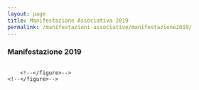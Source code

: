 ```yaml
---
layout: page
title: Manifestazione Associativa 2019
permalink: /manifestazioni-associative/manifestazione2019/
---
```


<!-- <script src="https://ajax.googleapis.com/ajax/libs/jquery/2.1.3/jquery.min.js"></script>
<script type="text/javascript" src='http://avis-bondeno.it/main.js'></script>
<script type="text/javascript" src='http://avis-bondeno.it/slick/slick.js'></script>
 -->

### Manifestazione 2019

<div class="carousel">
    <!-- <figure class="slider"> -->
        <!--</figure>-->
        <!--<figure>-->
            <div class=""><img src="/images/I1A2529_LR.jpg" alt></div>
        <!--</figure>-->
        <!--<figure>-->
            <div class=""><img src="/images/I1A2503_LR.jpg" alt></div>
        <!--</figure>-->
        <!--<figure>-->
            <div class=""><img src="/images/I1A2506_LR.jpg" alt></div>
        <!--</figure>-->
        <!--<figure>-->
            <div class=""><img src="/images/I1A2509_LR.jpg" alt></div>
        <!--</figure>-->
        <!--<figure>-->
            <div class=""><img src="/images/I1A2510_LR.jpg" alt></div>
        <!--</figure>-->
        <!--<figure>-->
            <div class=""><img src="/images/I1A2511_LR.jpg" alt></div>
        <!--</figure>-->
            <div class=""><img src="/images/I1A2513_LR.jpg" alt></div>
        <!--</figure>-->
        <!--<figure>-->
            <div class=""><img src="/images/I1A2514_LR.jpg" alt></div>
        <!--</figure>-->
        <!--<figure>-->
            <div class=""><img src="/images/I1A2517_LR.jpg" alt></div>
        <!--</figure>-->
        <!--<figure>-->
            <div class=""><img src="/images/I1A2518_LR.jpg" alt></div>
        <!--</figure>-->
        <!--<figure>-->
            <div class=""><img src="/images/I1A2522_LR.jpg" alt></div>
        <!--</figure>-->
        <!--<figure>-->
            <div class=""><img src="/images/I1A2524_LR.jpg" alt></div>
        <!--</figure>-->
        <!--<figure>-->
            <div class=""><img src="/images/I1A2525_LR.jpg" alt></div>
        <!--</figure>-->
        <!--<figure>-->
            <div class=""><img src="/images/I1A2530_LR.jpg" alt></div>
        <!--</figure>-->
        <!--<figure>-->
            <div class=""><img src="/images/I1A2531_LR.jpg" alt></div>
        <!--</figure>-->
        <!--<figure>-->
            <div class=""><img src="/images/I1A2535_LR.jpg" alt></div>
        <!--</figure>-->
        <!--<figure>-->
            <div class=""><img src="/images/I1A2537_LR.jpg" alt></div>
        <!--</figure>-->
        <!--<figure>-->
            <div class=""><img src="/images/I1A2538_LR.jpg" alt></div>
        <!--</figure>-->
        <!--<figure>-->
            <div class=""><img src="/images/I1A2540_LR.jpg" alt></div>
        <!--</figure>-->
        <!--<figure>-->
            <div class=""><img src="/images/I1A2541_LR.jpg" alt></div>
        <!--</figure>-->
        <!--<figure>-->
            <div class=""><img src="/images/I1A2542_LR.jpg" alt></div>
        <!--</figure>-->
        <!--<figure>-->
            <div class=""><img src="/images/I1A2544_LR.jpg" alt></div>
        <!--</figure>-->
        <!--<figure>-->
            <div class=""><img src="/images/I1A2545_LR.jpg" alt></div>
        <!--</figure>-->
        <!--<figure>-->
            <div class=""><img src="/images/I1A2547_LR.jpg" alt></div>
        <!--</figure>-->
        <!--<figure>-->
            <div class=""><img src="/images/I1A2548_LR.jpg" alt></div>
        <!--</figure>-->
        <!--<figure>-->
            <div class=""><img src="/images/I1A2550_LR.jpg" alt></div>
        <!--</figure>-->
        <!--<figure>-->
            <div class=""><img src="/images/I1A2551_LR.jpg" alt></div>
        <!--</figure>-->
        <!--<figure>-->
            <div class=""><img src="/images/I1A2552_LR.jpg" alt></div>
        <!--</figure>-->
        <!--<figure>-->
            <div class=""><img src="/images/I1A2553_LR.jpg" alt></div>
        <!--</figure>-->
        <!--<figure>-->
            <div class=""><img src="/images/I1A2554_LR.jpg" alt></div>
        <!--</figure>-->
        <!--<figure>-->
            <div class=""><img src="/images/I1A2555_LR.jpg" alt></div>
        <!--</figure>-->
        <!--<figure>-->
            <div class=""><img src="/images/I1A2556_LR.jpg" alt></div>
        <!--</figure>-->
        <!--<figure>-->
            <div class=""><img src="/images/I1A2557_LR.jpg" alt></div>
        <!--</figure>-->
        <!--<figure>-->
            <div class=""><img src="/images/I1A2558_LR.jpg" alt></div>
        <!--</figure>-->
        <!--<figure>-->
            <div class=""><img src="/images/I1A2559_LR.jpg" alt></div>
        <!--</figure>-->
        <!--<figure>-->
            <div class=""><img src="/images/I1A2560_LR.jpg" alt></div>
        <!--</figure>-->
        <!--<figure>-->
            <div class=""><img src="/images/I1A2561_LR.jpg" alt></div>
        <!--</figure>-->
        <!--<figure>-->
            <div class=""><img src="/images/I1A2563_LR.jpg" alt></div>
        <!--</figure>-->
        <!--<figure>-->
            <div class=""><img src="/images/I1A2564_LR.jpg" alt></div>
        <!--</figure>-->
        <!--<figure>-->
            <div class=""><img src="/images/I1A2565_LR.jpg" alt></div>
        <!--</figure>-->
        <!--<figure>-->
            <div class=""><img src="/images/I1A2566_LR.jpg" alt></div>
        <!--</figure>-->
        <!--<figure>-->
            <div class=""><img src="/images/I1A2567_LR.jpg" alt></div>
        <!--</figure>-->
        <!--<figure>-->
            <div class=""><img src="/images/I1A2568_LR.jpg" alt></div>
        <!--</figure>-->
        <!--<figure>-->
            <div class=""><img src="/images/I1A2569_LR.jpg" alt></div>
        <!--</figure>-->
        <!--<figure>-->
            <div class=""><img src="/images/I1A2571_LR.jpg" alt></div>
        <!--</figure>-->
        <!--<figure>-->
            <div class=""><img src="/images/I1A2572_LR.jpg" alt></div>
        <!--</figure>-->
        <!--<figure>-->
            <div class=""><img src="/images/I1A2573_LR.jpg" alt></div>
        <!--</figure>-->
        <!--<figure>-->
            <div class=""><img src="/images/I1A2574_LR.jpg" alt></div>
        <!--</figure>-->
        <!--<figure>-->
            <div class=""><img src="/images/I1A2577_LR.jpg" alt></div>
        <!--</figure>-->
        <!--<figure>-->
            <div class=""><img src="/images/I1A2578_LR.jpg" alt></div>
        <!--</figure>-->
        <!--<figure>-->
            <div class=""><img src="/images/I1A2579_LR.jpg" alt></div>
        <!--</figure>-->
        <!--<figure>-->
            <div class=""><img src="/images/I1A2580_LR.jpg" alt></div>
        <!--</figure>-->
        <!--<figure>-->
            <div class=""><img src="/images/I1A2581_LR.jpg" alt></div>
        <!--</figure>-->
        <!--<figure>-->
            <div class=""><img src="/images/I1A2583_LR.jpg" alt></div>
        <!--</figure>-->
        <!--<figure>-->
            <div class=""><img src="/images/I1A2584_LR.jpg" alt></div>
        <!--</figure>-->
        <!--<figure>-->
            <div class=""><img src="/images/I1A2585_LR.jpg" alt></div>
        <!--</figure>-->
        <!--<figure>-->
            <div class=""><img src="/images/I1A2586_LR.jpg" alt></div>
        <!--</figure>-->
        <!--<figure>-->
            <div class=""><img src="/images/I1A2588_LR.jpg" alt></div>
        <!--</figure>-->
        <!--<figure>-->
            <div class=""><img src="/images/I1A2589_LR.jpg" alt></div>
        <!--</figure>-->
        <!--<figure>-->
            <div class=""><img src="/images/I1A2590_LR.jpg" alt></div>
        <!--</figure>-->
        <!--<figure>-->
            <div class=""><img src="/images/I1A2591_LR.jpg" alt></div>
        <!--</figure>-->
        <!--<figure>-->
            <div class=""><img src="/images/I1A2593_LR.jpg" alt></div>
        <!--</figure>-->
        <!--<figure>-->
            <div class=""><img src="/images/I1A2594_LR.jpg" alt></div>
        <!--</figure>-->
        <!--<figure>-->
            <div class=""><img src="/images/I1A2595_LR.jpg" alt></div>
        <!--</figure>-->
        <!--<figure>-->
            <div class=""><img src="/images/I1A2596_LR.jpg" alt></div>
        <!--</figure>-->
        <!--<figure>-->
            <div class=""><img src="/images/I1A2597_LR.jpg" alt></div>
        <!--</figure>-->
        <!--<figure>-->
            <div class=""><img src="/images/I1A2598_LR.jpg" alt></div>
        <!--</figure>-->
        <!--<figure>-->
            <div class=""><img src="/images/I1A2599_LR.jpg" alt></div>

        <!--</figure>-->
    <!--</figure>-->
</div>